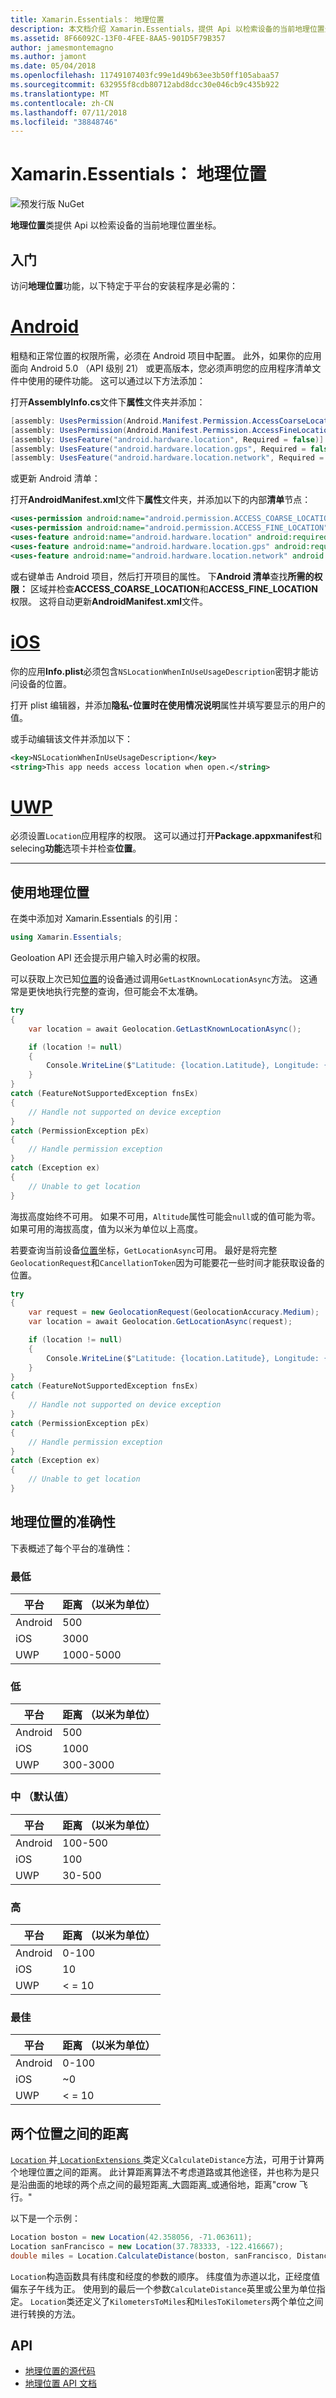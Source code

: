 ```yaml
---
title: Xamarin.Essentials： 地理位置
description: 本文档介绍 Xamarin.Essentials，提供 Api 以检索设备的当前地理位置坐标中的地理位置类。
ms.assetid: 8F66092C-13F0-4FEE-8AA5-901D5F79B357
author: jamesmontemagno
ms.author: jamont
ms.date: 05/04/2018
ms.openlocfilehash: 11749107403fc99e1d49b63ee3b50ff105abaa57
ms.sourcegitcommit: 632955f8cdb80712abd8dcc30e046cb9c435b922
ms.translationtype: MT
ms.contentlocale: zh-CN
ms.lasthandoff: 07/11/2018
ms.locfileid: "38848746"
---
```

# <a name="xamarinessentials-geolocation"></a>Xamarin.Essentials： 地理位置

![预发行版 NuGet](~/media/shared/pre-release.png)

**地理位置**类提供 Api 以检索设备的当前地理位置坐标。

## <a name="getting-started"></a>入门

访问**地理位置**功能，以下特定于平台的安装程序是必需的：

# <a name="androidtabandroid"></a>[Android](#tab/android)

粗糙和正常位置的权限所需，必须在 Android 项目中配置。 此外，如果你的应用面向 Android 5.0 （API 级别 21） 或更高版本，您必须声明您的应用程序清单文件中使用的硬件功能。 这可以通过以下方法添加：

打开**AssemblyInfo.cs**文件下**属性**文件夹并添加：

```csharp
[assembly: UsesPermission(Android.Manifest.Permission.AccessCoarseLocation)]
[assembly: UsesPermission(Android.Manifest.Permission.AccessFineLocation)]
[assembly: UsesFeature("android.hardware.location", Required = false)]
[assembly: UsesFeature("android.hardware.location.gps", Required = false)]
[assembly: UsesFeature("android.hardware.location.network", Required = false)]
```

或更新 Android 清单：

打开**AndroidManifest.xml**文件下**属性**文件夹，并添加以下的内部**清单**节点：

```xml
<uses-permission android:name="android.permission.ACCESS_COARSE_LOCATION" />
<uses-permission android:name="android.permission.ACCESS_FINE_LOCATION" />
<uses-feature android:name="android.hardware.location" android:required="false" />
<uses-feature android:name="android.hardware.location.gps" android:required="false" />
<uses-feature android:name="android.hardware.location.network" android:required="false" />
```

或右键单击 Android 项目，然后打开项目的属性。 下**Android 清单**查找**所需的权限：** 区域并检查**ACCESS_COARSE_LOCATION**和**ACCESS_FINE_LOCATION**权限。 这将自动更新**AndroidManifest.xml**文件。

# <a name="iostabios"></a>[iOS](#tab/ios)

你的应用**Info.plist**必须包含`NSLocationWhenInUseUsageDescription`密钥才能访问设备的位置。

打开 plist 编辑器，并添加**隐私-位置时在使用情况说明**属性并填写要显示的用户的值。

或手动编辑该文件并添加以下：

```xml
<key>NSLocationWhenInUseUsageDescription</key>
<string>This app needs access location when open.</string>
```

# <a name="uwptabuwp"></a>[UWP](#tab/uwp)

必须设置`Location`应用程序的权限。 这可以通过打开**Package.appxmanifest**和 selecing**功能**选项卡并检查**位置**。

-----

## <a name="using-geolocation"></a>使用地理位置

在类中添加对 Xamarin.Essentials 的引用：

```csharp
using Xamarin.Essentials;
```

Geoloation API 还会提示用户输入时必需的权限。

可以获取上次已知[位置](xref:Xamarin.Essentials.Location)的设备通过调用`GetLastKnownLocationAsync`方法。 这通常是更快地执行完整的查询，但可能会不太准确。

```csharp
try
{
    var location = await Geolocation.GetLastKnownLocationAsync();

    if (location != null)
    {
        Console.WriteLine($"Latitude: {location.Latitude}, Longitude: {location.Longitude}, Altitude: {location.Altitude}");
    }
}
catch (FeatureNotSupportedException fnsEx)
{
    // Handle not supported on device exception
}
catch (PermissionException pEx)
{
    // Handle permission exception
}
catch (Exception ex)
{
    // Unable to get location
}
```

海拔高度始终不可用。 如果不可用，`Altitude`属性可能会`null`或的值可能为零。 如果可用的海拔高度，值为以米为单位以上高度。 

若要查询当前设备[位置](xref:Xamarin.Essentials.Location)坐标，`GetLocationAsync`可用。 最好是将完整`GeolocationRequest`和`CancellationToken`因为可能要花一些时间才能获取设备的位置。

```csharp
try
{
    var request = new GeolocationRequest(GeolocationAccuracy.Medium);
    var location = await Geolocation.GetLocationAsync(request);

    if (location != null)
    {
        Console.WriteLine($"Latitude: {location.Latitude}, Longitude: {location.Longitude}, Altitude: {location.Altitude}");
    }
}
catch (FeatureNotSupportedException fnsEx)
{
    // Handle not supported on device exception
}
catch (PermissionException pEx)
{
    // Handle permission exception
}
catch (Exception ex)
{
    // Unable to get location
}
```

## <a name="geolocation-accuracy"></a>地理位置的准确性

下表概述了每个平台的准确性：

### <a name="lowest"></a>最低

| 平台 | 距离 （以米为单位） |
| --- | --- |
| Android | 500 |
| iOS | 3000 |
| UWP | 1000-5000 |

### <a name="low"></a>低

| 平台 | 距离 （以米为单位） |
| --- | --- |
| Android | 500 |
| iOS | 1000 |
| UWP | 300-3000 |

### <a name="medium-default"></a>中 （默认值）

| 平台 | 距离 （以米为单位） |
| --- | --- |
| Android | 100-500 |
| iOS | 100 |
| UWP | 30-500 |

### <a name="high"></a>高

| 平台 | 距离 （以米为单位） |
| --- | --- |
| Android | 0-100 |
| iOS | 10 |
| UWP | < = 10 |

### <a name="best"></a>最佳

| 平台 | 距离 （以米为单位） |
| --- | --- |
| Android | 0-100 |
| iOS | ~0 |
| UWP | < = 10 |

<a name="calculate-distance" />

## <a name="distance-between-two-locations"></a>两个位置之间的距离

[ `Location` ](xref:Xamarin.Essentials.Location)并[ `LocationExtensions` ](xref:Xamarin.Essentials.LocationExtensions)类定义`CalculateDistance`方法，可用于计算两个地理位置之间的距离。 此计算距离算法不考虑道路或其他途径，并也称为是只是沿曲面的地球的两个点之间的最短距离_大圆距离_或通俗地，距离"crow 飞行。"

以下是一个示例：

```csharp
Location boston = new Location(42.358056, -71.063611);
Location sanFrancisco = new Location(37.783333, -122.416667);
double miles = Location.CalculateDistance(boston, sanFrancisco, DistanceUnits.Miles);
```

`Location`构造函数具有纬度和经度的参数的顺序。 纬度值为赤道以北，正经度值偏东子午线为正。 使用到的最后一个参数`CalculateDistance`英里或公里为单位指定。 `Location`类还定义了`KilometersToMiles`和`MilesToKilometers`两个单位之间进行转换的方法。

## <a name="api"></a>API

- [地理位置的源代码](https://github.com/xamarin/Essentials/tree/master/Xamarin.Essentials/Geolocation)
- [地理位置 API 文档](xref:Xamarin.Essentials.Geolocation)
